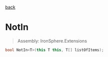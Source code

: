 ﻿

[back](/IronSphere.Extensions/types/GenericExtension)

# NotIn

> Assembly: IronSphere.Extensions

```csharp
bool NotIn<T>(this T this, T[] listOfItems);
```



 